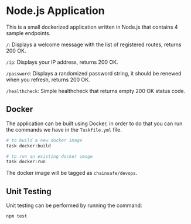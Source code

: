# Node.js Application

This is a small dockerized application written in Node.js that contains 4 sample endpoints.

`/`: Displays a welcome message with the list of registered routes, returns 200 OK.

`/ip`: Displays your IP address, returns 200 OK.

`/password`: Displays a randomized password string, it should be renewed when you refresh, returns
200 OK.

`/healthcheck`: Simple healthcheck that returns empty 200 OK status code.

## Docker

The application can be built using Docker, in order to do that you can run the commands we have in
the `Taskfile.yml` file.

```sh
# to build a new docker image
task docker:build

# to run an existing docker image
task docker:run
```

The docker image will be tagged as `chainsafe/devops`.

## Unit Testing

Unit testing can be performed by running the command:

```sh
npm test
```
